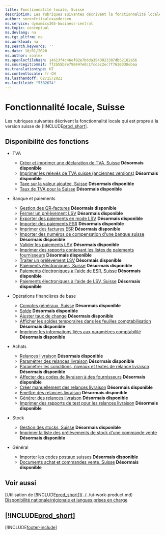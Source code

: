 ```yaml
---
title: Fonctionnalité locale, Suisse
description: Les rubriques suivantes décrivent la fonctionnalité locale de la version suisse de Business Central.
author: sorenfriisalexandersen
ms.service: dynamics365-business-central
ms.topic: conceptual
ms.devlang: na
ms.tgt_pltfrm: na
ms.workload: na
ms.search.keywords: ''
ms.date: 10/01/2020
ms.author: soalex
ms.openlocfilehash: 14613f4c46ef82e7b6da3543923307db52182a56
ms.sourcegitcommit: ff2b55b7e790447e0c1fcd5c2ec7f7610338ebaa
ms.translationtype: HT
ms.contentlocale: fr-CH
ms.lasthandoff: 02/15/2021
ms.locfileid: "5382674"
---
```

# <a name="switzerland-local-functionality"></a>Fonctionnalité locale, Suisse

Les rubriques suivantes décrivent la fonctionnalité locale qui est propre à la version suisse de [!INCLUDE[prod_short](../../includes/prod_short.md)].  

## <a name="feature-availability"></a>Disponibilité des fonctions

* TVA
    * [Créer et imprimer une déclaration de TVA, Suisse](how-to-create-and-print-a-swiss-vat-statement.md) **Désormais disponible**
    * [Imprimer les relevés de TVA suisse (anciennes versions)](how-to-print-swiss-vat-statements-older-version-.md) **Désormais disponible**
    * [Taxe sur la valeur ajoutée, Suisse](swiss-value-added-tax.md) **Désormais disponible**
    * [Taux de TVA pour la Suisse](vat-rates-for-switzerland.md) **Désormais disponible**

* Banque et paiements
    * [Gestion des QR-factures](ui-extensions-qr-bill-management.md) **Désormais disponible**
    * [Fermer un prélèvement LSV](how-to-close-an-lsv-collection.md) **Désormais disponible**
    * [Exporter des paiements en mode LSV](how-to-export-payments-using-lsv.md) **Désormais disponible**
    * [Importer des paiements ESR](how-to-import-esr-payments.md) **Désormais disponible**
    * [Imprimer des factures ESR](how-to-print-esr-invoices.md) **Désormais disponible**
    * [Importer des numéros de compensation d'une banque suisse](how-to-import-swiss-bank-clearing-numbers.md) **Désormais disponible**
    * [Valider les paiements LSV](how-to-post-lsv-payments.md) **Désormais disponible**
    * [Imprimer des rapports contenant les listes de paiements fournisseurs](how-to-print-vendor-payments-list-reports.md) **Désormais disponible**
    * [Traiter un prélèvement LSV](how-to-process-an-lsv-collection.md) **Désormais disponible**
    * [Paiements électroniques, Suisse](swiss-electronic-payments.md) **Désormais disponible**
    * [Paiements électroniques à l'aide de ESR, Suisse](swiss-electronic-payments-using-esr.md) **Désormais disponible**
    * [Paiements électroniques à l'aide de LSV, Suisse](swiss-electronic-payments-using-lsv-.md) **Désormais disponible**

* Opérations financières de base
    * [Comptes généraux, Suisse](swiss-general-ledger-accounts.md) **Désormais disponible**
    * [Solde](balance.md) **Désormais disponible**
    * [Ajuster taux de change](how-to-adjust-exchange-rates.md) **Désormais disponible**
    * [Afficher les soldes temporaires dans les feuilles comptabilisation](how-to-view-temporary-balances-in-general-ledger-journals.md) **Désormais disponible**
    * [Imprimer les informations liées aux paramètres comptabilité](how-to-print-general-ledger-setup-information.md) **Désormais disponible**

* Achats
    * [Relances livraison](delivery-reminders.md) **Désormais disponible**
    * [Paramétrer des relances livraison](how-to-set-up-delivery-reminders.md) **Désormais disponible**
    * [Paramétrer les conditions, niveaux et textes de relance livraison](how-to-set-up-delivery-reminder-terms-levels-and-text.md) **Désormais disponible**
    * [Affecter des codes de livraison à des fournisseurs](how-to-assign-delivery-reminder-codes-to-vendors.md) **Désormais disponible**
    * [Créer manuellement des relances livraison](how-to-create-delivery-reminders-manually.md) **Désormais disponible**
    * [Émettre des relances livraison](how-to-issue-delivery-reminders.md) **Désormais disponible**
    * [Générer des relances livraison](how-to-generate-delivery-reminders.md) **Désormais disponible**
    * [Imprimer des rapports de test pour les relances livraison](how-to-print-test-reports-for-delivery-reminders.md) **Désormais disponible**

* Stock
    * [Gestion des stocks, Suisse](swiss-inventory-management.md) **Désormais disponible**
    * [Imprimer la liste des prélèvements de stock d'une commande vente](how-to-print-an-inventory-picking-list-from-a-sales-order.md) **Désormais disponible**

* Général    
    * [Importer les codes postaux suisses](how-to-import-swiss-post-codes.md) **Désormais disponible**
    * [Documents achat et commandes vente, Suisse](swiss-purchase-documents-and-sales-documents.md) **Désormais disponible**

## <a name="see-also"></a>Voir aussi

[Utilisation de [!INCLUDE[prod_short](../../includes/prod_short.md)]](../../ui-work-product.md)  
[Disponibilité nationale/régionale et langues prises en charge](/dynamics365/business-central/dev-itpro/compliance/apptest-countries-and-translations)  

## [!INCLUDE[prod_short](../../includes/free_trial_md.md)]  


[!INCLUDE[footer-include](../../includes/footer-banner.md)]